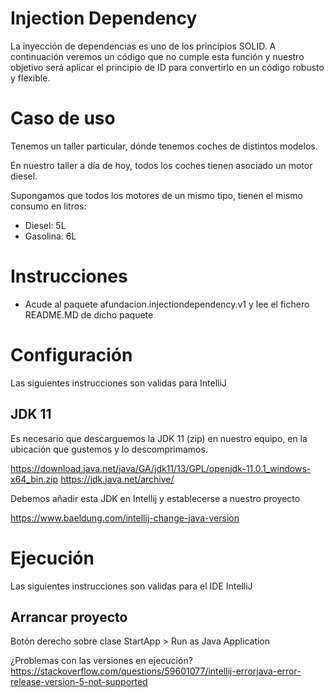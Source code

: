 # Injection Dependency

La inyección de dependencias es uno de los principios SOLID.
A continuación veremos un código que no cumple esta función y nuestro objetivo será aplicar el principio de ID para convertirlo en un código robusto y flexible.

# Caso de uso

Tenemos un taller particular, dónde tenemos coches de distintos modelos.

En nuestro taller a día de hoy, todos los coches tienen asociado un motor diesel.

Supongamos que todos los motores de un mismo tipo, tienen el mismo consumo en litros:
* Diesel: 5L
* Gasolina: 6L


# Instrucciones

* Acude al paquete afundacion.injectiondependency.v1 y lee el fichero README.MD de dicho paquete

# Configuración

Las siguientes instrucciones son validas para IntelliJ

## JDK 11

Es necesario que descarguemos la JDK 11 (zip) en nuestro equipo, en la ubicación que gustemos y lo descomprimamos.

https://download.java.net/java/GA/jdk11/13/GPL/openjdk-11.0.1_windows-x64_bin.zip
https://jdk.java.net/archive/

Debemos añadir esta JDK en Intellij y establecerse a nuestro proyecto

https://www.baeldung.com/intellij-change-java-version


# Ejecución

Las siguientes instrucciones son validas para el IDE IntelliJ

## Arrancar proyecto
Botón derecho sobre clase StartApp > Run as Java Application

¿Problemas con las versiones en ejecución?
https://stackoverflow.com/questions/59601077/intellij-errorjava-error-release-version-5-not-supported




